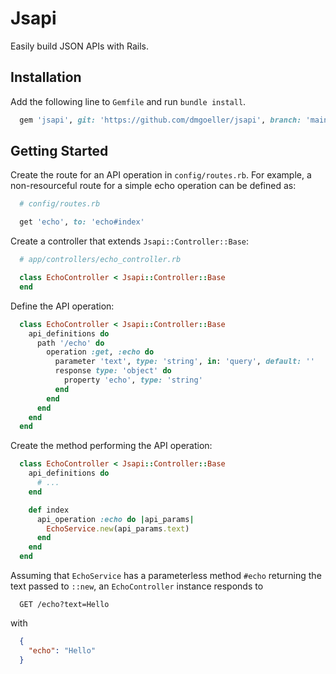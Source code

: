 # Jsapi

Easily build JSON APIs with Rails.

## Installation

Add the following line to `Gemfile` and run `bundle install`.

```ruby
  gem 'jsapi', git: 'https://github.com/dmgoeller/jsapi', branch: 'main'
```

## Getting Started

Create the route for an API operation in `config/routes.rb`. For example,
a non-resourceful route for a simple echo operation can be defined as:

```ruby
  # config/routes.rb

  get 'echo', to: 'echo#index'
```

Create a controller that extends `Jsapi::Controller::Base`:

```ruby
  # app/controllers/echo_controller.rb

  class EchoController < Jsapi::Controller::Base
  end
```

Define the API operation:

```ruby
  class EchoController < Jsapi::Controller::Base
    api_definitions do
      path '/echo' do
        operation :get, :echo do
          parameter 'text', type: 'string', in: 'query', default: ''
          response type: 'object' do
            property 'echo', type: 'string'
          end
        end
      end
    end
  end
```

Create the method performing the API operation:

```ruby
  class EchoController < Jsapi::Controller::Base
    api_definitions do
      # ...
    end

    def index
      api_operation :echo do |api_params|
        EchoService.new(api_params.text)
      end
    end
  end
```

Assuming that `EchoService` has a parameterless method `#echo` returning the
text passed to `::new`, an `EchoController` instance responds to

```
  GET /echo?text=Hello
```

with

```json
  {
    "echo": "Hello"
  }
```

